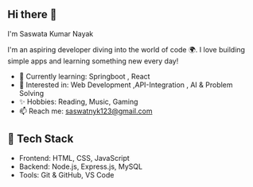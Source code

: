 ## Hi there 👋
I'm Saswata Kumar Nayak

I'm an aspiring developer diving into the world of code 🌍. I love building simple apps and learning something new every day!

- 🌱 Currently learning: Springboot , React
- 💼 Interested in: Web Development ,API-Integration , AI & Problem Solving 
- ✨ Hobbies: Reading, Music, Gaming
- 📫 Reach me: saswatnyk123@gmail.com 

## 🔧 Tech Stack
- Frontend: HTML, CSS, JavaScript
- Backend: Node.js, Express.js, MySQL
- Tools: Git & GitHub, VS Code


